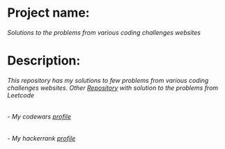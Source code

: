 # Project name: 
###### Solutions to the problems from various coding challenges websites
# Description: 
###### This repository has my solutions to few problems from various coding challenges websites. Other [Repository](https://www.leetcode.com/vizeit) with solution to the problems from Leetcode 
###### - My codewars [profile](https://www.codewars.com/users/vizeit)
###### - My hackerrank [profile](https://www.hackerrank.com/vizeit)

